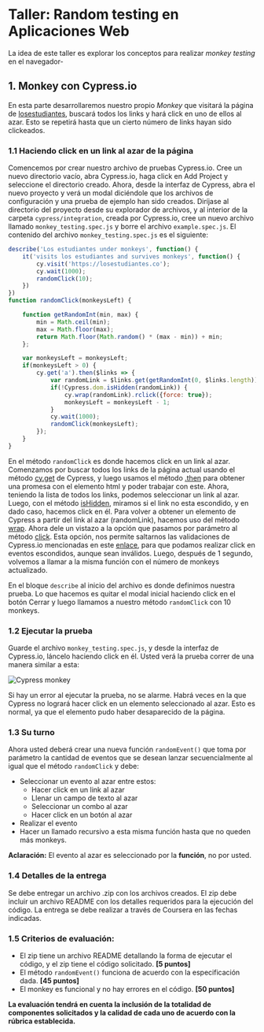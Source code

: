 # Taller: Random testing en Aplicaciones Web

La idea de este taller es explorar los conceptos para realizar *monkey testing* en el navegador-

## 1. Monkey con Cypress.io

En esta parte desarrollaremos nuestro propio *Monkey* que visitará la página de [losestudiantes](https://losestudiantes.co), buscará todos los links y hará click en uno de ellos al azar. Esto se repetirá hasta que un cierto número de links hayan sido clickeados.

### 1.1 Haciendo click en un link al azar de la página

Comencemos por crear nuestro archivo de pruebas Cypress.io. Cree un nuevo directorio vacío, abra Cypress.io, haga click en Add Project y seleccione el directorio creado. Ahora, desde la interfaz de Cypress, abra el nuevo proyecto y verá un modal diciéndole que los archivos de configuración y una prueba de ejemplo han sido creados. Diríjase al directorio del proyecto desde su explorador de archivos, y al interior de la carpeta ``cypress/integration``, creada por Cypress.io, cree un nuevo archivo llamado ``monkey_testing.spec.js`` y borre el archivo ``example.spec.js``. El contenido del archivo ``monkey_testing.spec.js`` es el siguiente:

```javascript
describe('Los estudiantes under monkeys', function() {
    it('visits los estudiantes and survives monkeys', function() {
        cy.visit('https://losestudiantes.co');
        cy.wait(1000);
        randomClick(10);
    })
})
function randomClick(monkeysLeft) {

    function getRandomInt(min, max) {
        min = Math.ceil(min);
        max = Math.floor(max);
        return Math.floor(Math.random() * (max - min)) + min;
    };

    var monkeysLeft = monkeysLeft;
    if(monkeysLeft > 0) {
        cy.get('a').then($links => {
            var randomLink = $links.get(getRandomInt(0, $links.length));
            if(!Cypress.dom.isHidden(randomLink)) {
                cy.wrap(randomLink).rclick({force: true});
                monkeysLeft = monkeysLeft - 1;
            }
            cy.wait(1000);
            randomClick(monkeysLeft);
        });
    }   
}
```

En el método ``randomClick`` es donde hacemos click en un link al azar. Comenzamos por buscar todos los links de la página actual usando el método [cy.get](https://docs.cypress.io/api/commands/get.html#Syntax) de Cypress, y luego usamos el método [.then](https://docs.cypress.io/api/commands/then.html) para obtener una promesa con el elemento html y poder trabajar con este. Ahora, teniendo la lista de todos los links, podemos seleccionar un link al azar. Luego, con el método [isHidden](https://docs.cypress.io/api/cypress-api/dom.html#Syntax), miramos si el link no esta escondido, y en dado caso, hacemos click en él. Para volver a obtener un elemento de Cypress a partir del link al azar (randomLink), hacemos uso del método [wrap](https://docs.cypress.io/api/commands/wrap.html). Ahora dele un vistazo a la opción que pasamos por parámetro al método [click](https://docs.cypress.io/api/commands/click.html#Events). Esta opción, nos permite saltarnos las validaciones de Cypress.io mencionadas en este [enlace](https://docs.cypress.io/guides/core-concepts/interacting-with-elements.html#Actionability), para que podamos realizar click en eventos escondidos, aunque sean inválidos. Luego, después de 1 segundo, volvemos a llamar a la misma función con el número de monkeys actualizado.

En el bloque ``describe`` al inicio del archivo es donde definimos nuestra prueba. Lo que hacemos es quitar el modal inicial haciendo click en el botón Cerrar y luego llamamos a nuestro método ``randomClick`` con 10 monkeys.

### 1.2 Ejecutar la prueba

Guarde el archivo ``monkey_testing.spec.js``, y desde la interfaz de Cypress.io, láncelo haciendo click en él. Usted verá la prueba correr de una manera similar a esta:

![Cypress monkey](../assets/images/cypress_reaper.gif)

Si hay un error al ejecutar la prueba, no se alarme. Habrá veces en la que Cypress no logrará hacer click en un elemento seleccionado al azar. Esto es normal, ya que el elemento pudo haber desaparecido de la página.

### 1.3 Su turno

Ahora usted deberá crear una nueva función ``randomEvent()`` que toma por parámetro la cantidad de eventos que se desean lanzar secuencialmente al igual que el método ``randomClick`` y debe:

* Seleccionar un evento al azar entre estos:
    * Hacer click en un link al azar
    * Llenar un campo de texto al azar
    * Seleccionar un combo al azar
    * Hacer click en un botón al azar
* Realizar el evento
* Hacer un llamado recursivo a esta misma función hasta que no queden más monkeys.

**Aclaración:** El evento al azar es seleccionado por la **función**, no por usted.

### 1.4 Detalles de la entrega

Se debe entregar un archivo .zip con los archivos creados. El zip debe incluir un archivo README  con los detalles requeridos para la ejecución del código. La entrega se debe realizar a través de Coursera en las fechas indicadas.

### 1.5 Criterios de evaluación:

- El zip tiene un archivo README detallando la forma de ejecutar el código, y el zip  tiene el código solicitado. **[5 puntos]**
- El método ``randomEvent()`` funciona de acuerdo con la especificación dada. **[45 puntos]**
- El monkey es funcional y no hay errores en el código. **[50 puntos]**

 **La evaluación tendrá en cuenta la inclusión de la totalidad de componentes solicitados y la calidad de cada uno de acuerdo con la rúbrica establecida.**
